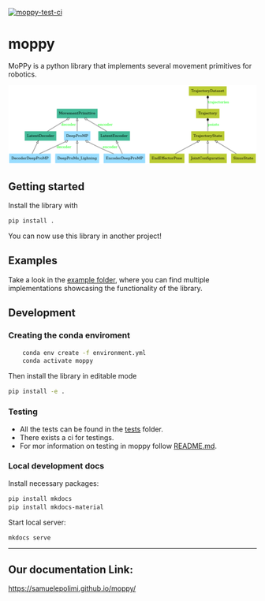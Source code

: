 [![moppy-test-ci](https://github.com/SamuelePolimi/moppy/actions/workflows/run-tests.yml/badge.svg)](https://github.com/SamuelePolimi/moppy/actions/workflows/run-tests.yml)

# moppy

MoPPy is a python library that implements several movement primitives for robotics.

<!---
pyreverse -o png --colorized -k moppy
-->
![Uml structure of the library](classes.png)

## Getting started

Install the library with

```bash
pip install .
```

You can now use this library in another project!

## Examples

Take a look in the [example folder](examples/), where you can find multiple implementations showcasing the functionality of the library.

## Development

### Creating the conda enviroment

```bash
    conda env create -f environment.yml
    conda activate moppy
```

Then install the library in editable mode

```bash
pip install -e .
```

### Testing

- All the tests can be found in the [tests](/tests/) folder.
- There exists a ci for testings.
- For mor information on testing in moppy follow [README.md](/tests/README.md).


### Local development docs

Install necessary packages:

```bash
pip install mkdocs
pip install mkdocs-material
```

Start local server:

```bash
mkdocs serve
```

---

## Our documentation Link:

<https://samuelepolimi.github.io/moppy/>
